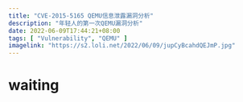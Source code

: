 ```yaml
---
title: "CVE-2015-5165 QEMU信息泄露漏洞分析"
description: "年轻人的第一次QEMU漏洞分析"
date: 2022-06-09T17:44:21+08:00
tags: [ "Vulnerability", "QEMU" ]
imagelink: "https://s2.loli.net/2022/06/09/jupCyBcahdQEJmP.jpg"
---
```




# waiting

